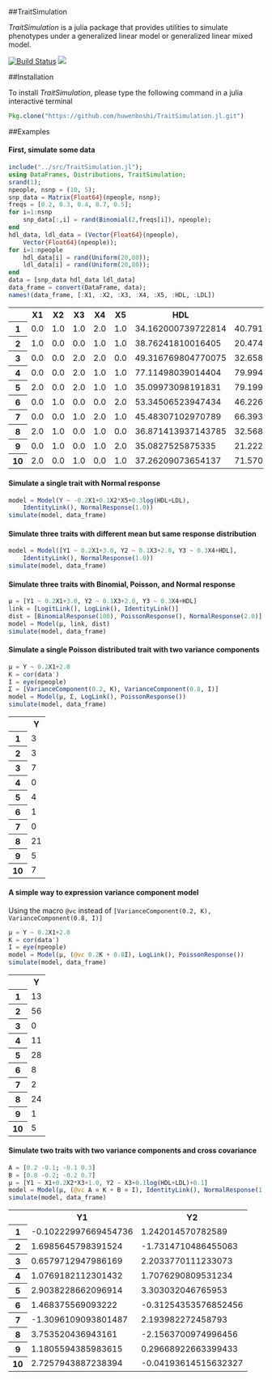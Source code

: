 ##TraitSimulation

*TraitSimulation* is a julia package that provides utilities to simulate
phenotypes under a generalized linear model or generalized linear mixed model.

[![Build Status](https://travis-ci.org/huwenboshi/TraitSimulation.jl.svg?branch=master)](https://travis-ci.org/huwenboshi/TraitSimulation.jl)
[![](https://img.shields.io/badge/docs-latest-blue.svg)](https://huwenboshi.github.io/TraitSimulation.jl)

##Installation

To install *TraitSimulation*, please type the following command in a julia
interactive terminal
```julia
Pkg.clone("https://github.com/huwenboshi/TraitSimulation.jl.git")
```

##Examples


#### First, simulate some data


```julia
include("../src/TraitSimulation.jl");
using DataFrames, Distributions, TraitSimulation;
srand(1);
npeople, nsnp = (10, 5);
snp_data = Matrix{Float64}(npeople, nsnp);
freqs = [0.2, 0.3, 0.4, 0.7, 0.5];
for i=1:nsnp
    snp_data[:,i] = rand(Binomial(2,freqs[i]), npeople);
end
hdl_data, ldl_data = (Vector{Float64}(npeople),
    Vector{Float64}(npeople));
for i=1:npeople
    hdl_data[i] = rand(Uniform(20,80));
    ldl_data[i] = rand(Uniform(20,80));
end
data = [snp_data hdl_data ldl_data]
data_frame = convert(DataFrame, data);
names!(data_frame, [:X1, :X2, :X3, :X4, :X5, :HDL, :LDL])
```




<table class="data-frame"><tr><th></th><th>X1</th><th>X2</th><th>X3</th><th>X4</th><th>X5</th><th>HDL</th><th>LDL</th></tr><tr><th>1</th><td>0.0</td><td>1.0</td><td>1.0</td><td>2.0</td><td>1.0</td><td>34.162000739722814</td><td>40.79102085151763</td></tr><tr><th>2</th><td>1.0</td><td>0.0</td><td>0.0</td><td>1.0</td><td>1.0</td><td>38.76241810016405</td><td>20.474557003433645</td></tr><tr><th>3</th><td>0.0</td><td>0.0</td><td>2.0</td><td>2.0</td><td>0.0</td><td>49.316769804770075</td><td>32.658092129512156</td></tr><tr><th>4</th><td>0.0</td><td>0.0</td><td>2.0</td><td>1.0</td><td>1.0</td><td>77.11498039014404</td><td>79.99427953391682</td></tr><tr><th>5</th><td>2.0</td><td>0.0</td><td>2.0</td><td>1.0</td><td>1.0</td><td>35.09973098191831</td><td>79.19998201392798</td></tr><tr><th>6</th><td>0.0</td><td>1.0</td><td>0.0</td><td>0.0</td><td>2.0</td><td>53.34506523947434</td><td>46.22647847657751</td></tr><tr><th>7</th><td>0.0</td><td>0.0</td><td>1.0</td><td>2.0</td><td>1.0</td><td>45.48307102970789</td><td>66.39338290744263</td></tr><tr><th>8</th><td>2.0</td><td>1.0</td><td>0.0</td><td>1.0</td><td>0.0</td><td>36.871413937143785</td><td>32.568342391884244</td></tr><tr><th>9</th><td>0.0</td><td>1.0</td><td>0.0</td><td>1.0</td><td>2.0</td><td>35.0827525875335</td><td>21.222492122760034</td></tr><tr><th>10</th><td>2.0</td><td>0.0</td><td>1.0</td><td>0.0</td><td>1.0</td><td>37.26209073654137</td><td>71.57072816525965</td></tr></table>



#### Simulate a single trait with Normal response

```julia
model = Model(Y ~ -0.2X1+0.1X2*X5+0.3log(HDL+LDL),
    IdentityLink(), NormalResponse(1.0))
simulate(model, data_frame)
```

#### Simulate three traits with different mean but same response distribution

```julia
model = Model([Y1 ~ 0.2X1+3.0, Y2 ~ 0.1X3+2.0, Y3 ~ 0.3X4+HDL],
    IdentityLink(), NormalResponse(1.0))
simulate(model, data_frame)
```

#### Simulate three traits with Binomial, Poisson, and Normal response

```julia
μ = [Y1 ~ 0.2X1+3.0, Y2 ~ 0.1X3+2.0, Y3 ~ 0.3X4+HDL]
link = [LogitLink(), LogLink(), IdentityLink()]
dist = [BinomialResponse(100), PoissonResponse(), NormalResponse(2.0)]
model = Model(μ, link, dist)
simulate(model, data_frame)
```

#### Simulate a single Poisson distributed trait with two variance components

```julia
μ = Y ~ 0.2X1+2.0
K = cor(data')
I = eye(npeople)
Σ = [VarianceComponent(0.2, K), VarianceComponent(0.8, I)]
model = Model(μ, Σ, LogLink(), PoissonResponse())
simulate(model, data_frame)
```




<table class="data-frame"><tr><th></th><th>Y</th></tr><tr><th>1</th><td>3</td></tr><tr><th>2</th><td>3</td></tr><tr><th>3</th><td>7</td></tr><tr><th>4</th><td>0</td></tr><tr><th>5</th><td>4</td></tr><tr><th>6</th><td>1</td></tr><tr><th>7</th><td>0</td></tr><tr><th>8</th><td>21</td></tr><tr><th>9</th><td>5</td></tr><tr><th>10</th><td>7</td></tr></table>



#### A simple way to expression variance component model

Using the macro ```@vc``` instead of ```[VarianceComponent(0.2, K), VarianceComponent(0.8, I)]```


```julia
μ = Y ~ 0.2X1+2.0
K = cor(data')
I = eye(npeople)
model = Model(μ, (@vc 0.2K + 0.8I), LogLink(), PoissonResponse())
simulate(model, data_frame)
```




<table class="data-frame"><tr><th></th><th>Y</th></tr><tr><th>1</th><td>13</td></tr><tr><th>2</th><td>56</td></tr><tr><th>3</th><td>0</td></tr><tr><th>4</th><td>11</td></tr><tr><th>5</th><td>28</td></tr><tr><th>6</th><td>8</td></tr><tr><th>7</th><td>2</td></tr><tr><th>8</th><td>24</td></tr><tr><th>9</th><td>1</td></tr><tr><th>10</th><td>5</td></tr></table>



#### Simulate two traits with two variance components and cross covariance


```julia
A = [0.2 -0.1; -0.1 0.3]
B = [0.8 -0.2; -0.2 0.7]
μ = [Y1 ~ X1+0.2X2*X3+1.0, Y2 ~ X3+0.1log(HDL+LDL)+0.1]
model = Model(μ, (@vc A ⊗ K + B ⊗ I), IdentityLink(), NormalResponse(1.0))
simulate(model, data_frame)
```




<table class="data-frame"><tr><th></th><th>Y1</th><th>Y2</th></tr><tr><th>1</th><td>-0.10222997669454736</td><td>1.242014570782589</td></tr><tr><th>2</th><td>1.6985645798391524</td><td>-1.7314710486455063</td></tr><tr><th>3</th><td>0.6579712947986169</td><td>2.2033770111233073</td></tr><tr><th>4</th><td>1.0769182112301432</td><td>1.7076290809531234</td></tr><tr><th>5</th><td>2.9038228662096914</td><td>3.303032046765953</td></tr><tr><th>6</th><td>1.468375569093222</td><td>-0.31254353576852456</td></tr><tr><th>7</th><td>-1.3096109093801487</td><td>2.193982272458793</td></tr><tr><th>8</th><td>3.753520436943161</td><td>-2.1563700974996456</td></tr><tr><th>9</th><td>1.1805594385983615</td><td>0.29668922663399433</td></tr><tr><th>10</th><td>2.7257943887238394</td><td>-0.04193614515632327</td></tr></table>

